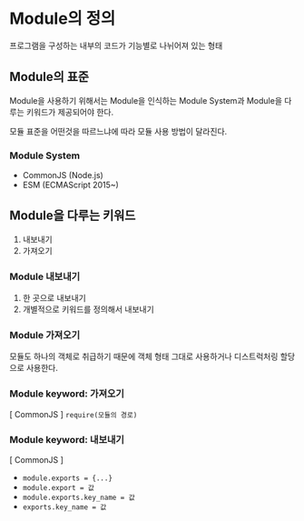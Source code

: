 # Module의 정의
프로그램을 구성하는 내부의 코드가 기능별로 나뉘어져 있는 형태

## Module의 표준
Module을 사용하기 위해서는 Module을 인식하는 Module System과 Module을 다루는 키워드가 제공되어야 한다.

모듈 표준을 어떤것을 따르느냐에 따라 모듈 사용 방법이 달라진다.

### Module System
- CommonJS (Node.js)
- ESM (ECMAScript 2015~)

## Module을 다루는 키워드
1. 내보내기
2. 가져오기

### Module 내보내기
1. 한 곳으로 내보내기
2. 개별적으로 키워드를 정의해서 내보내기

### Module 가져오기
모듈도 하나의 객체로 취급하기 때문에 객체 형태 그대로 사용하거나 디스트럭처링 할당으로 사용한다.

### Module keyword: 가져오기
[ CommonJS ]
`require(모듈의 경로)` 

### Module keyword: 내보내기
[ CommonJS ]
- `module.exports = {...}`
- `module.export = 값`
- `module.exports.key_name = 값`
- `exports.key_name = 값`